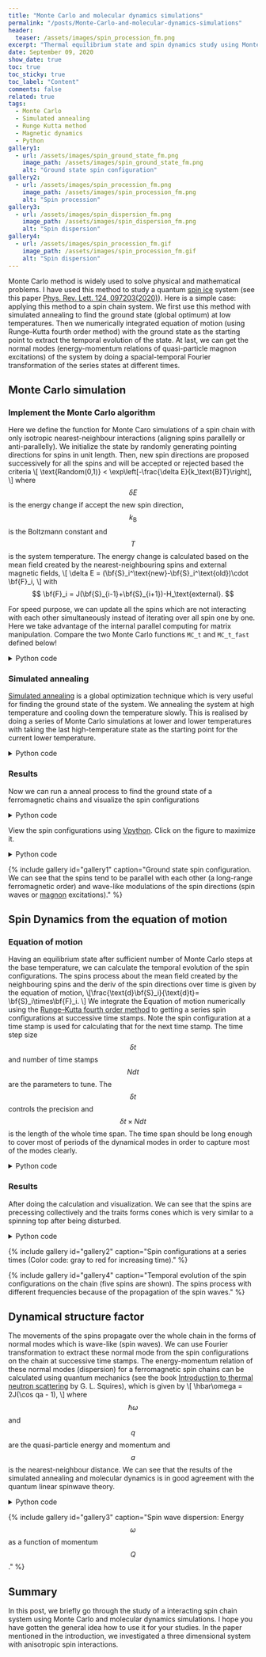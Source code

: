 ```yaml
---
title: "Monte Carlo and molecular dynamics simulations"
permalink: "/posts/Monte-Carlo-and-molecular-dynamics-simulations"
header:
  teaser: /assets/images/spin_procession_fm.png
excerpt: "Thermal equilibrium state and spin dynamics study using Monte Carlo simulations in Python"
date: September 09, 2020
show_date: true
toc: true
toc_sticky: true
toc_label: "Content"
comments: false
related: true
tags:
  - Monte Carlo
  - Simulated annealing
  - Runge Kutta method
  - Magnetic dynamics
  - Python
gallery1:
  - url: /assets/images/spin_ground_state_fm.png
    image_path: /assets/images/spin_ground_state_fm.png
    alt: "Ground state spin configuration"
gallery2:
  - url: /assets/images/spin_procession_fm.png
    image_path: /assets/images/spin_procession_fm.png
    alt: "Spin procession"
gallery3:
  - url: /assets/images/spin_dispersion_fm.png
    image_path: /assets/images/spin_dispersion_fm.png
    alt: "Spin dispersion"
gallery4:
  - url: /assets/images/spin_procession_fm.gif
    image_path: /assets/images/spin_procession_fm.gif
    alt: "Spin dispersion"
---
```


Monte Carlo method is widely used to solve physical and mathematical problems. I have used this method to study a quantum [spin ice](https://en.wikipedia.org/wiki/Spin_ice) system (see this paper [Phys. Rev. Lett. 124, 097203(2020)](https://journals.aps.org/prl/abstract/10.1103/PhysRevLett.124.097203)). Here is a simple case: applying this method to a spin chain system. We first use this method with simulated annealing to find the ground state (global optimum) at low temperatures. Then we numerically integrated equation of motion (using Runge–Kutta fourth order method) with the ground state as the starting point to extract the temporal evolution of the state. At last, we can get the normal modes (energy-momentum relations of quasi-particle magnon excitations) of the system by doing a spacial-temporal Fourier transformation of the series states at different times.

## Monte Carlo simulation

### Implement the Monte Carlo algorithm

Here we define the function for Monte Caro simulations of a spin chain with only isotropic nearest-neighbour interactions (aligning spins parallelly or anti-parallelly). We initialize the state by randomly generating pointing directions for spins in unit length. Then, new spin directions are proposed successively for all the spins and will be accepted or rejected based the criteria
\\[ \text{Random(0,1)} < \exp\left[-\frac{\delta E}{k_\text{B}T}\right], \\]
where $$\delta E$$ is the energy change if accept the new spin direction, $$k_\text{B}$$ is the Boltzmann constant and $$T$$ is the system temperature. The energy change is calculated based on the mean field created by the nearest-neighbouring spins and external magnetic fields,
\\[ \delta E = (\bf{S}_i^\text{new}-\bf{S}_i^\text{old})\cdot \bf{F}_i, \\]
with
$$ \bf{F}_i = J(\bf{S}_{i-1}+\bf{S}_{i+1})-H_\text{external}. $$

For speed purpose, we can update all the spins which are not interacting with each other simultaneously instead of iterating over all spin one by one. Here we take advantage of the internal parallel computing for matrix manipulation. Compare the two Monte Carlo functions <code>MC_t</code> and <code>MC_t_fast</code> defined below!

<details>
<summary>Python code</summary>
{% highlight python %}  
{% raw %}
import numpy as np
from numpy import random
import matplotlib.pyplot as plt
from matplotlib.pyplot import cm
from matplotlib import colors
import vpython as vp
import time
def MC_t(J, H, T, S=None, n=20, nMC=1000, debug=False):
    """
    J: exchange interaction between nearest neigbour spins
    H: magnetic field: 1 by 3
    T: temperature in unit of J
    S: spin directions, num_of_spins by 3
    n: num_of_spins
    nMC：num of MC steps per spin
    """
    
    if S is None: # starting from a random spin configurations if not provided
        S = random.rand(n,3)-0.5
        S = S / np.sqrt(np.sum(S**2, 1))[:,np.newaxis]# normalize to unit length
    else:
        n = S.shape[0]

    acc = 0 # accumulating the num of acceptance 
    for i in range(nMC):
        for k in range(n): # loop every spins and calculated mean field created by its two nearest neighbours
            if k==0:
                F = J* (S[n-1,:] + S[1,:]) - H # periodic boundary condition
            elif k==n-1:
                F = J* (S[n-2,:] + S[0,:]) - H # periodic boundary condition
            else:
                F = J* (S[k-1,:] + S[k+1,:]) - H

            # propose a new spin direction
            S_new = random.rand(3)-0.5
            S_new = S_new / np.sqrt(np.sum(S_new**2))
			
            # accept/reject: Metropolis condition
            dE = np.dot(S_new-S[k,:], F) 
            if random.rand(1)[0] < np.exp(-dE/T):
                S[k,:] = S_new
                acc += 1
    if debug:
        print('Accept rate is: {:1.2f}'.format(acc/(nMC*n)), 'at T= {:1.5f}'.format(T))
    return S
	
def MC_t_fast(J, H, T, S=None, n=20, nMC=1000, debug=False):
    """
    Non-interacting spins are updated simultaneously， utilizing the advantage of internal parallel computing for matrix manipulation.
    Here the non-interacting spins are all the spins wiht even/odd index.
    
    Inputs:
    J: exchange interaction between nearest neigbor spins
    H: magnetic field: 1 by 3
    T: temperature relative to J
    S: num_of_spins by 3
    n: num_of_spins
    nMC：num of MC steps per spin
    Output: a spin configuration
    """
    
    if S is None:
        S = random.rand(n,3)-0.5
        S = S / np.sqrt(np.sum(S**2, 1))[:,np.newaxis]
    else:
        n = S.shape[0] 

    acc = 0
    for i in range(nMC):
        # Preparing nearest neighbours
        S_rollU = np.roll(S,-1, axis=0) # next
        S_rollD = np.roll(S, 1, axis=0) # last
        
        # Update spins of even/odd index simutaniusly (parallel computing)
        for j in [0,1]:
            F = J * (S_rollU[j::2] + S_rollD[j::2]) - H[np.newaxis,:]
            n0 = len(F)
            S_new = random.rand(n0,3)-0.5
            S_new = S_new / np.sqrt(np.sum(S_new**2,axis=1))[:,np.newaxis]
            
            dE = np.sum((S_new-S[j::2])*F, axis=1) 
            idx = random.rand(n0) < np.exp(-dE/T)
            
            S[j::2,:][idx] = S_new[idx]
            acc += np.sum(idx)
            
    if debug:
        print('Accept rate is: {:1.2f}'.format(acc/(nMC*n)), 'at T= {:1.5f}'.format(T))
    return S  
{% endraw %}
{% endhighlight %} 

</details>

### Simulated annealing

[Simulated annealing](https://en.wikipedia.org/wiki/Simulated_annealing) is a global optimization technique which is very useful for finding the ground state of the system. We annealing the system at high temperature and cooling down the temperature slowly. This is realised by doing a series of Monte Carlo simulations at lower and lower temperatures with taking the last high-temperature state as the starting point for the current lower temperature.

<details>
<summary>Python code</summary>

{% highlight python %} 
{% raw %}
def anneal(J=1, H=np.array([0,0,0]), initT=1, endT=0.1, coolR=0.92, S=None, n=20, nMC=1000,debug=True):
    """
    Simulated annealing from hight temperature Ts[0] to Ts[-1]
    J: exchange interaction between nearest neigbor spins
    initT: staring high temperature in unit of J
	endT: the lowest temperature in unit of J
	coolR: cool rate (<1)
    S: num_of_spins by 3
    n: num_of_spins
    nMC：num of MC steps per spin for every temperature step
    """
    nSteps = np.int(np.log(endT/initT)/np.log(coolR) +1) # num of annealing steps 
    
    # Estimate the time needed
    tic = time.time()
    S = MC_t_fast(J, H, initT, S=S, n=n, nMC=nMC,debug=False)
    toc = time.time()
        
    print(nSteps, 'anneal steps;', 'Time per step: {:1.0f} s;'.format(toc-tic), 'Total time needed: {:1.0f} s'.format((toc-tic)*nSteps))
    
    T = initT*coolR
    
    # annealing loop
    i = 1
    while T>endT:
        print('Anneal Step No. ', i)
        i += 1
		
        # Note: taking the state of the last T as the start for the current MC
        S = MC_t_fast(J, H, T, S=S, n=n, nMC=nMC, debug=debug)
        T = T * coolR
        
    return S, T
{% endraw %}
{% endhighlight %} 
</details>

### Results
Now we can run a anneal process to find the ground state of a ferromagnetic chains and visualize the spin configurations

<details>
<summary>Python code</summary>

{% highlight python %} 
{% raw %}
n = 100 # nunber of spins on the chain
J = -1.0 # nearest-neighbour echange interactions
H = np.array([0,0.5,0]) # magnetic field
initT=0.5*np.abs(J)
endT=0.05*np.abs(J)
coolR = 0.9

S, T = anneal(J=J, initT=initT, endT=endT, coolR=coolR, S=None, n=n, nMC=1000)
S = MC_t_fast(J, H, endT, S=S, n=n, nMC=5000, debug=True) # more equillibrum steps at the lowest T
{% endraw %}
{% endhighlight %} 

</details>

View the spin configurations using [Vpython](https://vpython.org/). Click on the figure to maximize it.

<details>
<summary>Python code</summary>

{% highlight python %} 
{% raw %}
# Spin positions: chain along x direction
X = np.vstack([np.arange(n)-n/2, np.zeros(n), np.zeros(n)]).T
spinL = 1 # plot spin length
atomR = 1 # plot atom radius
cylR = 0.005 # plot bond thinckness

scene = vp.canvas(title='MagStr', width=1200, height=100,x=500,y=500, center=vp.vector(0,0,0), background=vp.color.black,exit=True)

for i in range(n):
    vp.arrow(pos=vp.vector(*(X[i]-spinL*S[i]/2)), axis=vp.vector(*(spinL*S[i]))) # spins
    vp.sphere(pos=vp.vector(*X[i]), color=vp.color.orange, radius=atomR*0.1) # atoms 

for i in range(n-1):
    vp.cylinder(pos=vp.vector(*(X[i])), axis=vp.vector(*(X[i+1]-X[i])), radius=cylR, color=vp.color.gray(0.5))
{% endraw %}
{% endhighlight %}

</details>
<!--
![Spin configuration of the ground state](/assets/images/spin_procession.png)
{% include figure image_path="/assets/images/spin_procession.png" alt="this is a placeholder image" caption="This is a figure caption." %}
-->

{% include gallery id="gallery1" caption="Ground state spin configuration. We can see that the spins tend to be parallel with each other (a long-range ferromagnetic order) and wave-like modulations of the spin directions (spin waves or [magnon](https://en.wikipedia.org/wiki/Magnon) excitations)." %}

## Spin Dynamics from the equation of motion

### Equation of motion

Having an equilibrium state after sufficient number of Monte Carlo steps at the base temperature, we can calculate the temporal evolution of the spin configurations. The spins process about the mean field created by the neighbouring spins and the deriv of the spin directions over time is given by the equation of motion,
\\[\frac{\text{d}\bf{S}_i}{\text{d}t}= \bf{S}_i\times\bf{F}_i. \\]
We integrate the Equation of motion numerically using the [Runge–Kutta fourth order method](https://en.wikipedia.org/wiki/Runge%E2%80%93Kutta_methods) to getting a series spin configurations at successive time stamps. Note the spin configuration at a time stamp is used for calculating that for the next time stamp. The time step size $$\delta t$$ and number of time stamps $$Ndt$$ are the parameters to tune. The $$\delta t$$ controls the precision and $$\delta t \times Ndt$$ is the length of the whole time span. The time span should be long enough to cover most of periods of the dynamical modes in order to capture most of the modes clearly.

<details>
<summary>Python code</summary>

{% highlight python %} 
{% raw %}
# Derivative calculation 
def deriv(J, H, S):
    """
    Deriv dS/dt calculation
    J: exchange interation constant
    H: 1 by 3 array for magnetic field
    S: num_of_spins by 3 for a spin configuration
    """
    n = S.shape[0]
    Fs = np.zeros_like(S)
    for k in range(n):
            if k==0:
                Fs[k] = J* (S[n-1,:] + S[1,:]) - H
            elif k==n-1:
                Fs[k] = J* (S[n-2,:] + S[0,:]) - H
            else:
                Fs[k] = J* (S[k-1,:] + S[k+1,:]) - H
    return np.cross(S, Fs)

def deriv_fast(J, H, S):
    """
    Deriv dS/dt calculation
    J: exchange interation constant
    H: 1 by 3 array for magnetic field
    S: num_of_spins by 3 for a spin configuration
    """
    n = S.shape[0]   
    F = J*(np.roll(S,-1, axis=0) + np.roll(S, 1, axis=0)) -H[np.newaxis, :]
    return np.cross(S, F)

# Numerical integration 
def Runge_Kutta(func, x0, Ndt=100, dt=0.01):
    """
    func: function to calculate the deriv
    x0: starting point
    Ndt: num of time stamps
    dt: time step size
    
    Return: y at different times and an array of time stamps
    """

    ts = np.zeros(Ndt)
    x = x0
    y = np.zeros(np.hstack([Ndt, x0.shape]))
    y[0] = x0
    
    print(y.shape)
    for i in range(1, Ndt):
        DD_1= func(x)*dt
        DD_2= func(x+DD_1/2)*dt
        DD_3= func(x+DD_2/2)*dt
        DD_4= func(x+DD_3)*dt

        # Spin configuration at t+dt
        ts[i] = ts[i-1] + dt
        x = x + 1/6*(DD_1 + 2*DD_2 + 2*DD_3 + DD_4)

        y[i] = x 
    return y, ts

# Dynamics
def dynamics_FT1d(St, ts, xs, qs, omega):
    """
    Temporal and spacial Fourier transformation for a one-dimensional spin chain.
    Input:
    St: n_times by num_of_spins by 3 array for spin configurations (num_of_spins by 3) at differt times 
    ts: 1d array for the n_times time stamps
    xs: 1d array for the n spin positions
    omega: 1d array for energies to calculated
    """
    
    qphase = np.exp(1j *2*np.pi*np.matmul(qs,xs)) # phase factor due to different locations
    ophase = np.exp(-1j*np.matmul(ts.reshape([-1,1]), omega)) # phase factor due to different time
       
    sxqw = np.matmul(np.matmul(qphase, St[:,:,0].T), ophase) 
    syqw = np.matmul(np.matmul(qphase, St[:,:,1].T), ophase)
    szqw = np.matmul(np.matmul(qphase, St[:,:,2].T), ophase)
    
    return np.absolute(sxqw**2+syqw**2+szqw**2)

{% endraw %}
{% endhighlight %}

</details>

### Results

After doing the calculation and visualization. We can see that the spins are precessing collectively and the traits forms cones which is very similar to a spinning top after being disturbed.

<details>
<summary>Python code</summary>

{% highlight python %} 
{% raw %}
# Calculation of the temporal evolution	
St, ts = Runge_Kutta(lambda S: deriv_fast(J, H, S), S, Ndt=5000, dt=0.1)

# Visualizing the spin directions at different times of five spins at the center of the chain
scene1 = vp.canvas(title='MagStr', width=1300, height=300,x=500,y=500, center=vp.vector(0,0,0), background=vp.color.white, exit=True)
scene1.camera.pos=vp.vector(*([0,0,2]))

mid = np.floor_divide(n,2)
which_spin = np.arange(mid-2, mid+2+1)

for idx, i in enumerate(which_spin):
    vp.sphere(pos=vp.vector(*X[i]), color=vp.color.orange, radius=atomR*0.1) # atoms
    if idx<len(which_spin)-1:
        pointer = vp.cylinder(pos=vp.vector(*X[i]), axis=vp.vector(*(X[i+1]-X[i])), radius=cylR, color=vp.color.black)

which_time = range(0,500,1)
color = [colors.to_rgba(c)
          for c in cm.get_cmap('Reds')(which_time /np.max(which_time ))]

# Plot spins at different times in a loop; the time stamp is encoded by the arrow color
for idx, i in  enumerate(which_time ):
    for j in which_spin:
        vp.arrow(pos=vp.vector(*(X[j]-0*spinL*St[i,j,:]/2)), 
                 axis=vp.vector(*(0.5*spinL*St[i,j,:])), 
                 color=vp.vector(*color[idx][:3]), round=True, shaftwidth=0.01*spinL, headwidth=0.02*spinL) 
#scene1.capture('cones.png')
{% endraw %}
{% endhighlight %}
</details>

{% include gallery id="gallery2" caption="Spin configurations at a series times (Color code: gray to red for increasing time)." %}

{% include gallery id="gallery4" caption="Temporal evolution of the spin configurations on the chain (five spins are shown). The spins process with different frequencies because of the propagation of the spin waves." %}

## Dynamical structure factor

The movements of the spins propagate over the whole chain in the forms of normal modes which is wave-like (spin waves). We can use Fourier transformation to extract these normal mode from the spin configurations on the chain at successive time stamps. The energy-momentum relation of these normal modes (dispersion) for a ferromagnetic spin chains can be calculated using quantum mechanics (see the book [Introduction to thermal neutron scattering](https://www.google.de/books/edition/Introduction_to_the_Theory_of_Thermal_Ne/Lx4xcz3v9IMC?hl=en&gbpv=0) by G. L. Squires), which is given by 
\\[ \hbar\omega = 2J(\cos qa - 1), \\]
where $$\hbar\omega$$ and $$q$$ are the quasi-particle energy and momentum and $$a$$ is the nearest-neighbour distance. We can see that the results of the simulated annealing and molecular dynamics is in good agreement with the quantum linear spinwave theory.

<details>
<summary>Python code</summary>

{% highlight python %} 
{% raw %}
xs= np.arange(n).reshape([1,-1])
qs = np.linspace(1./n, 1, num=n-1, endpoint=False).reshape([-1,1])
omega = np.linspace(0, 5*np.abs(J), num=50, endpoint=False).reshape([1,-1])

def dynamics_FT1d(St, ts, xs, qs, omega):
    
    qphase = np.exp(1j *2*np.pi*np.matmul(qs,xs))
    ophase = np.exp(-1j*np.matmul(ts.reshape([-1,1]), omega))
       
    sxqw = np.matmul(np.matmul(qphase, St[:,:,0].T), ophase) 
    syqw = np.matmul(np.matmul(qphase, St[:,:,1].T), ophase)
    szqw = np.matmul(np.matmul(qphase, St[:,:,2].T), ophase)
    
    return np.absolute(sxqw**2+syqw**2+szqw**2)
	
sqw = dynamics_FT1d(St, ts, xs, qs, omega)


plt.figure(figsize=(5,4))
Xax, Yax = np.meshgrid(qs, omega)
plt.pcolor(Xax, Yax, sqw.T,vmin=0.0,vmax=1000000)
plt.xlabel(r'$Q$')
plt.ylabel(r'$\hbar\omega$')
plt.ylim([0,4])

# Quantum linear spin wave theory 
plt.gca().plot(qs, -2*J*(1 - np.cos(2*np.pi*qs)) + np.sqrt(np.sum(H**2)), c='w', label='Quantum theory')
plt.legend()
plt.show()

{% endraw %}
{% endhighlight %}
</details>

{% include gallery id="gallery3" caption="Spin wave dispersion: Energy $$\omega$$ as a function of momentum $$Q$$." %}

## Summary

In this post, we briefly go through the study of a interacting spin chain system using Monte Carlo and molecular dynamics simulations. I hope you have gotten the general idea how to use it for your studies. In the paper mentioned in the introduction, we investigated a three dimensional system with anisotropic spin interactions.
